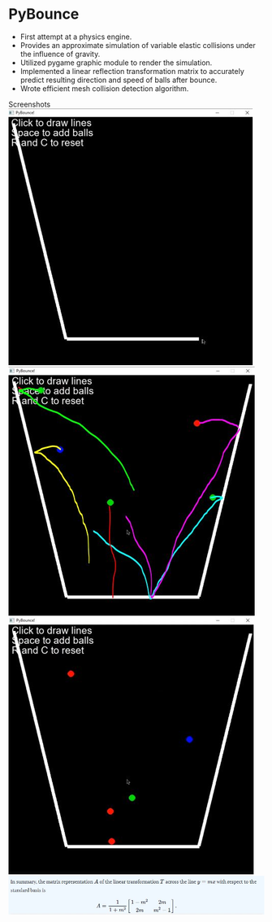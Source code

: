 # PyBounce
* First attempt at a physics engine. 
* Provides an approximate simulation of variable elastic collisions under the influence of gravity.
* Utilized pygame graphic module to render the simulation.
* Implemented a linear reflection transformation matrix to accurately predict resulting direction and speed of balls after bounce.
* Wrote efficient mesh collision detection algorithm.
 
Screenshots<br/>
![](Images/DrawTool.JPG)
![](Images/Predicted.JPG)
![](Images/Motion.JPG)
![](Images/LTM.JPG)

